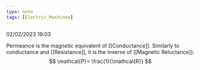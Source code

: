```yaml
---
type: note
tags: [Electric_Machines]
---
```

02/02/2023 19:03

  

Permeance is the magnetic equivalent of [[Conductance]]. Similarly to conductance and [[Resistance]], it is the inverse of [[Magnetic Reluctance]]:
$$
\mathcal{P}= \frac{1}{\mathcal{R}}
$$

